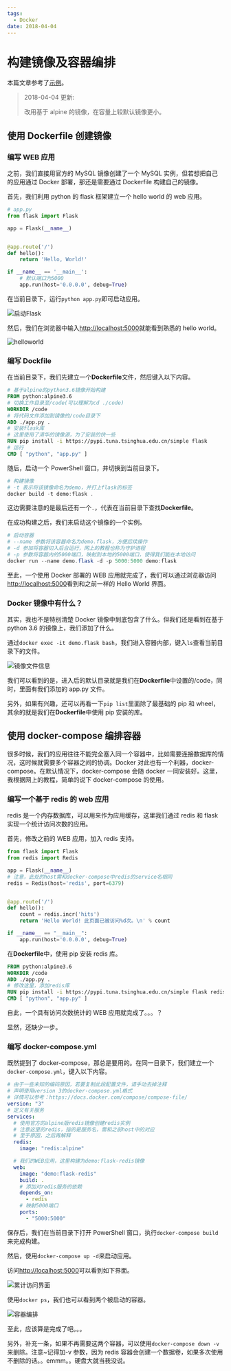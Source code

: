 ```yaml
---
tags:
  - Docker
date: 2018-04-04
---
```


# 构建镜像及容器编排

本篇文章参考了[示例](https://yeasy.gitbooks.io/docker_practice/content/compose/usage.html)。

> 2018-04-04 更新:
>
> 改用基于 alpine 的镜像，在容量上较默认镜像更小。

## 使用 Dockerfile 创建镜像

### 编写 WEB 应用

之前，我们直接用官方的 MySQL 镜像创建了一个 MySQL 实例，但若想把自己的应用通过 Docker 部署，那还是需要通过 Dockerfile 构建自己的镜像。

首先，我们利用 python 的 flask 框架建立一个 hello world 的 web 应用。

```python
# app.py
from flask import Flask

app = Flask(__name__)


@app.route('/')
def hello():
    return 'Hello, World!'

if __name__ == '__main__':
    # 默认端口为5000
    app.run(host='0.0.0.0', debug=True)
```

在当前目录下，运行`python app.py`即可启动应用。

![启动Flask](../../Images/Docker/构建镜像及容器编排/启动Flask.png)

然后，我们在浏览器中输入[http://localhost:5000](http://localhost:5000)就能看到熟悉的 hello world。

![helloworld](../../Images/Docker/构建镜像及容器编排/helloworld.png)

### 编写 Dockfile

在当前目录下，我们先建立一个**Dockerfile**文件，然后键入以下内容。

```Dockerfile
# 基于alpine的python3.6镜像开始构建
FROM python:alpine3.6
# 切换工作目录至/code(可以理解为cd ./code)
WORKDIR /code
# 将代码文件添加到镜像的/code目录下
ADD ./app.py .
# 安装flask库
# 这里使用了清华的镜像源，为了安装的快一些
RUN pip install -i https://pypi.tuna.tsinghua.edu.cn/simple flask
# 运行
CMD [ "python", "app.py" ]
```

随后，启动一个 PowerShell 窗口，并切换到当前目录下。

```powershell
# 构建镜像
# -t 表示将该镜像命名为demo，并打上flask的标签
docker build -t demo:flask .
```

这边需要注意的是最后还有一个`.`，代表在当前目录下查找**Dockerfile**。

在成功构建之后，我们来启动这个镜像的一个实例。

```powershell
# 启动容器
# --name 参数将该容器命名为demo.flask，方便后续操作
# -d 参加将容器切入后台运行，网上的教程也称为守护进程
# -p 参数将容器内的5000端口，映射到本地的5000端口，使得我们能在本地访问
docker run --name demo.flask -d -p 5000:5000 demo:flask
```

至此，一个使用 Docker 部署的 WEB 应用就完成了，我们可以通过浏览器访问[http://localhost:5000](http://localhost:5000)看到和之前一样的 Hello World 界面。

### Docker 镜像中有什么？

其实，我也不是特别清楚 Docker 镜像中到底包含了什么。但我们还是看到在基于 python 3.6 的镜像上，我们添加了什么。

通过`docker exec -it demo.flask bash`，我们进入容器内部，键入`ls`查看当前目录下的文件。

![镜像文件信息](../../Images/Docker/构建镜像及容器编排/镜像文件信息.png)

我们可以看到的是，进入后的默认目录就是我们在**Dockerfile**中设置的/code，同时，里面有我们添加的 app.py 文件。

另外，如果有兴趣，还可以再看一下`pip list`里面除了最基础的 pip 和 wheel，其余的就是我们在**Dockerfile**中使用 pip 安装的库。

## 使用 docker-compose 编排容器

很多时候，我们的应用往往不能完全塞入同一个容器中，比如需要连接数据库的情况，这时候就需要多个容器之间的协调。Docker 对此也有一个利器，docker-compose。在默认情况下，docker-compose 会随 docker 一同安装好。这里，我根据网上的教程，简单的说下 docker-compose 的使用。

### 编写一个基于 redis 的 web 应用

redis 是一个内存数据库，可以用来作为应用缓存，这里我们通过 redis 和 flask 实现一个统计访问次数的应用。

首先，修改之前的 WEB 应用，加入 redis 支持。

```python
from flask import Flask
from redis import Redis

app = Flask(__name__)
# 注意，此处的host需和docker-compose中redis的service名相同
redis = Redis(host='redis', port=6379)


@app.route('/')
def hello():
    count = redis.incr('hits')
    return 'Hello World! 此页面已被访问%d次。\n' % count

if __name__ == "__main__":
    app.run(host='0.0.0.0', debug=True)
```

在**Dockerfile**中，使用 pip 安装 redis 库。

```Dockerfile
FROM python:alpine3.6
WORKDIR /code
ADD ./app.py .
# 修改这里，添加redis库
RUN pip install -i https://pypi.tuna.tsinghua.edu.cn/simple flask redis
CMD [ "python", "app.py" ]
```

自此，一个具有访问次数统计的 WEB 应用就完成了。。。？

显然，还缺少一步。

### 编写 docker-compose.yml

既然提到了 docker-compose，那总是要用的。在同一目录下，我们建立一个`docker-compose.yml`，键入以下内容。

```yaml
# 由于一些未知的编码原因，若要复制此段配置文件，请手动去掉注释
# 声明使用version 3的docker-compose.yml格式
# 详情可以参考：https://docs.docker.com/compose/compose-file/
version: "3"
# 定义有关服务
services:
  # 使用官方的alpine版redis镜像创建redis实例
  # 注意这里的redis，指的是服务名，需和之前host中的对应
  # 至于原因，之后再解释
  redis:
    image: "redis:alpine"

  # 我们的WEB应用，这里构建为demo:flask-redis镜像
  web:
    image: "demo:flask-redis"
    build: .
    # 添加对redis服务的依赖
    depends_on:
      - redis
    # 映射5000端口
    ports:
      - "5000:5000"
```

保存后，我们在当前目录下打开 PowerShell 窗口，执行`docker-compose build`来完成构建。

然后，使用`docker-compose up -d`来启动应用。

访问[http://localhost:5000](http://localhost:5000)可以看到如下界面。

![累计访问界面](../../Images/Docker/构建镜像及容器编排/累计访问界面.png)

使用`docker ps`，我们也可以看到两个被启动的容器。

![容器编排](../../Images/Docker/构建镜像及容器编排/容器编排.png)

至此，应该算是完成了吧。。。

另外，补充一条，如果不再需要这两个容器，可以使用`docker-compose down -v`来删除。注意~记得加-v 参数，因为 redis 容器会创建一个数据卷，如果多次使用不删除的话。。emmm。。硬盘大就当我没说。
